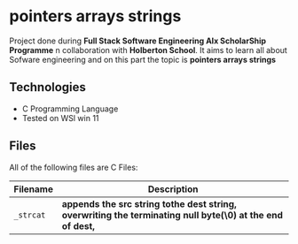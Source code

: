 # pointers arrays strings

Project done during **Full Stack Software Engineering Alx ScholarShip Programme** n collaboration with **Holberton School**. It aims to learn all about Sofware engineering and on this part the topic is  **pointers arrays strings**

## Technologies

* C Programming Language
* Tested on WSl win 11

## Files

All of the following files are C Files:

| Filename | Description |
| -------- | ----------- |
| `_strcat` |  **appends the src string tothe dest string, overwriting the terminating null byte(\0) at the end of dest,**|

